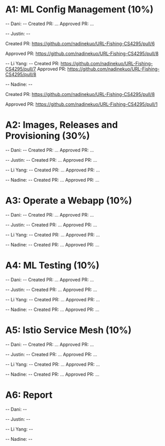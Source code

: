 # A1: ML Config Management (10%)

-- Dani: --
Created PR: ...
Approved PR: ...

-- Justin: --

Created PR: https://github.com/nadinekuo/URL-Fishing-CS4295/pull/6

Approved PR: https://github.com/nadinekuo/URL-Fishing-CS4295/pull/8

-- Li Yang: --
Created PR: https://github.com/nadinekuo/URL-Fishing-CS4295/pull/7
Approved PR: https://github.com/nadinekuo/URL-Fishing-CS4295/pull/8

-- Nadine: --

Created PR: https://github.com/nadinekuo/URL-Fishing-CS4295/pull/8

Approved PR: https://github.com/nadinekuo/URL-Fishing-CS4295/pull/1


# A2: Images, Releases and Provisioning (30%)

-- Dani: --
Created PR: ...
Approved PR: ...

-- Justin: --
Created PR: ...
Approved PR: ...

-- Li Yang: --
Created PR: ...
Approved PR: ...

-- Nadine: --
Created PR: ...
Approved PR: ...


# A3: Operate a Webapp (10%)

-- Dani: --
Created PR: ...
Approved PR: ...

-- Justin: --
Created PR: ...
Approved PR: ...

-- Li Yang: --
Created PR: ...
Approved PR: ...

-- Nadine: --
Created PR: ...
Approved PR: ...


# A4: ML Testing (10%)

-- Dani: --
Created PR: ...
Approved PR: ...

-- Justin: --
Created PR: ...
Approved PR: ...

-- Li Yang: --
Created PR: ...
Approved PR: ...

-- Nadine: --
Created PR: ...
Approved PR: ...


# A5: Istio Service Mesh (10%)

-- Dani: --
Created PR: ...
Approved PR: ...

-- Justin: --
Created PR: ...
Approved PR: ...

-- Li Yang: --
Created PR: ...
Approved PR: ...

-- Nadine: --
Created PR: ...
Approved PR: ...


# A6: Report

-- Dani: --


-- Justin: --


-- Li Yang: --


-- Nadine: --
